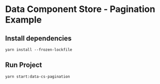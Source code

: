 # Data Component Store - Pagination Example

## Install dependencies

```
yarn install --frozen-lockfile
```

## Run Project

```
yarn start:data-cs-pagination
```
